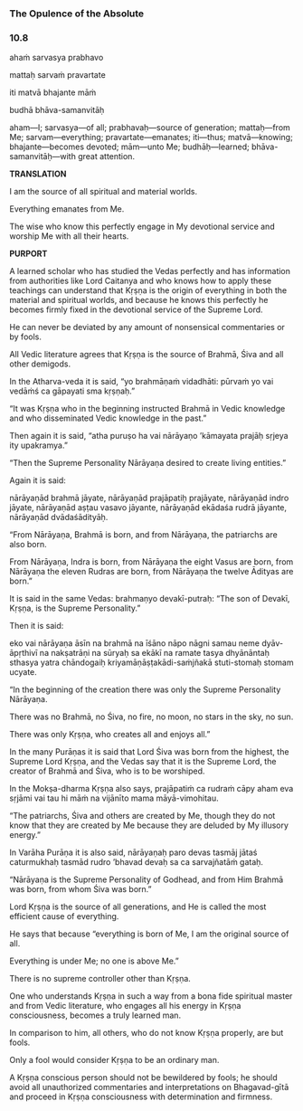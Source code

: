 <!--
.. title: Bg:service:356/595
.. slug: bg-356-service
.. date: 2019-08-15 03:55:27 UTC-04:00
.. tags: service
.. category: bhagavad-gita 
.. link: 
.. description: service
.. type: text
-->

### The Opulence of the Absolute

### 10.8

ahaṁ sarvasya prabhavo

mattaḥ sarvaṁ pravartate

iti matvā bhajante māṁ

budhā bhāva-samanvitāḥ

<!-- TEASER_END -->

aham—I; sarvasya—of all; prabhavaḥ—source of generation; mattaḥ—from Me; sarvam—everything; pravartate—emanates; iti—thus; matvā—knowing; bhajante—becomes devoted; mām—unto Me; budhāḥ—learned; bhāva-samanvitāḥ—with great attention.

**TRANSLATION**

I am the source of all spiritual and material worlds.

Everything emanates from Me.

The wise who know this perfectly engage in My devotional service and worship Me with all their hearts.

**PURPORT**

A learned scholar who has studied the Vedas perfectly and has information from authorities like Lord Caitanya and who knows how to apply these teachings can understand that Kṛṣṇa is the origin of everything in both the material and spiritual worlds, and because he knows this perfectly he becomes firmly fixed in the devotional service of the Supreme Lord.

He can never be deviated by any amount of nonsensical commentaries or by fools.

All Vedic literature agrees that Kṛṣṇa is the source of Brahmā, Śiva and all other demigods.

In the Atharva-veda it is said, “yo brahmāṇaṁ vidadhāti: pūrvaṁ yo vai vedāṁś ca gāpayati sma kṛṣṇaḥ.”

“It was Kṛṣṇa who in the beginning instructed Brahmā in Vedic knowledge and who disseminated Vedic knowledge in the past.”

Then again it is said, “atha puruṣo ha vai nārāyaṇo ’kāmayata prajāḥ sṛjeya ity upakramya.”

“Then the Supreme Personality Nārāyaṇa desired to create living entities.”

Again it is said:

nārāyaṇād brahmā jāyate, nārāyaṇād prajāpatiḥ prajāyate, nārāyaṇād indro jāyate, nārāyaṇād aṣṭau vasavo jāyante, nārāyaṇād ekādaśa rudrā jāyante, nārāyaṇād dvādaśādityāḥ.

“From Nārāyaṇa, Brahmā is born, and from Nārāyaṇa, the patriarchs are also born.

From Nārāyaṇa, Indra is born, from Nārāyaṇa the eight Vasus are born, from Nārāyaṇa the eleven Rudras are born, from Nārāyaṇa the twelve Ādityas are born.”

It is said in the same Vedas: brahmaṇyo devakī-putraḥ: “The son of Devakī, Kṛṣṇa, is the Supreme Personality.”

Then it is said:

eko vai nārāyaṇa āsīn na brahmā na īśāno nāpo nāgni samau neme dyāv-āpṛthivī na nakṣatrāṇi na sūryaḥ sa ekākī na ramate tasya dhyānāntaḥ sthasya yatra chāndogaiḥ kriyamāṇāṣṭakādi-saṁjñakā stuti-stomaḥ stomam ucyate.

“In the beginning of the creation there was only the Supreme Personality Nārāyaṇa.

There was no Brahmā, no Śiva, no fire, no moon, no stars in the sky, no sun.

There was only Kṛṣṇa, who creates all and enjoys all.”

In the many Purāṇas it is said that Lord Śiva was born from the highest, the Supreme Lord Kṛṣṇa, and the Vedas say that it is the Supreme Lord, the creator of Brahmā and Śiva, who is to be worshiped.

In the Mokṣa-dharma Kṛṣṇa also says, prajāpatiṁ ca rudraṁ cāpy aham eva sṛjāmi vai tau hi māṁ na vijānīto mama māyā-vimohitau.

“The patriarchs, Śiva and others are created by Me, though they do not know that they are created by Me because they are deluded by My illusory energy.”

In Varāha Purāṇa it is also said, nārāyaṇaḥ paro devas tasmāj jātaś caturmukhaḥ tasmād rudro ’bhavad devaḥ sa ca sarvajñatāṁ gataḥ.

“Nārāyaṇa is the Supreme Personality of Godhead, and from Him Brahmā was born, from whom Śiva was born.”

Lord Kṛṣṇa is the source of all generations, and He is called the most efficient cause of everything.

He says that because “everything is born of Me, I am the original source of all.

Everything is under Me; no one is above Me.”

There is no supreme controller other than Kṛṣṇa.

One who understands Kṛṣṇa in such a way from a bona fide spiritual master and from Vedic literature, who engages all his energy in Kṛṣṇa consciousness, becomes a truly learned man.

In comparison to him, all others, who do not know Kṛṣṇa properly, are but fools.

Only a fool would consider Kṛṣṇa to be an ordinary man.

A Kṛṣṇa conscious person should not be bewildered by fools; he should avoid all unauthorized commentaries and interpretations on Bhagavad-gītā and proceed in Kṛṣṇa consciousness with determination and firmness.

